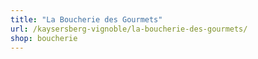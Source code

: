 ```yaml
---
title: "La Boucherie des Gourmets"
url: /kaysersberg-vignoble/la-boucherie-des-gourmets/
shop: boucherie
---
```

